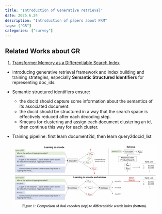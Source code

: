```yaml
---
title: "Introduction of Generative retrieval"
date: 2025.6.24
description: "Introduction of papers about PRM"
tags: ["GR"]
categories: ["survey"]
---
```


## Related Works about GR
1. [Transformer Memory as a Differentiable Search Index](https://arxiv.org/pdf/2202.06991)
- Introducing generative retrieval framework and index building and training strategies, especially **Semantic Structured Identifiers** for representing doc_ids.
- Semantic structured identifiers ensure:
  - the docid should capture some information about the semantics of its associated document.
  - the docid should be structured in a way that the search space is effectively reduced after each decoding step.
  - Kmeans for clustering and assign each document clustering an id, then continue this way for each cluster.
- Training pipeline: first learn document2id, then learn query2docid_list

   <img src="https://raw.githubusercontent.com/DengZhirui/dengzhirui.github.io/main/images/DSI.png" width="500"/>

